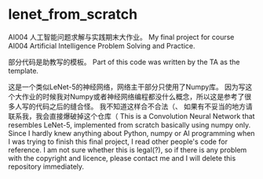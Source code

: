 # lenet_from_scratch
AI004 人工智能问题求解与实践期末大作业。
My final project for course AI004 Artificial Intelligence Problem Solving and Practice.

部分代码是助教写的模板。
Part of this code was written by the TA as the template.

这是一个类似LeNet-5的神经网络，网络主干部分只使用了Numpy库。
因为写这个大作业的时候我对Numpy或者神经网络编程都没什么概念，所以这是参考了很多人写的代码之后的缝合怪。
我不知道这样合不合法（、
如果有不妥当的地方请联系我，我会直接爆破掉这个仓库（
This is a Convolution Neural Network that resembles LeNet-5, implemented from scratch basically using numpy only.
Since I hardly knew anything about Python, numpy or AI programming when I was trying to finish this final project, I read other people's code for reference.
I am not sure whether this is legal(?), so if there is any problem with the copyright and licence, please contact me and I will delete this repository immediately.
